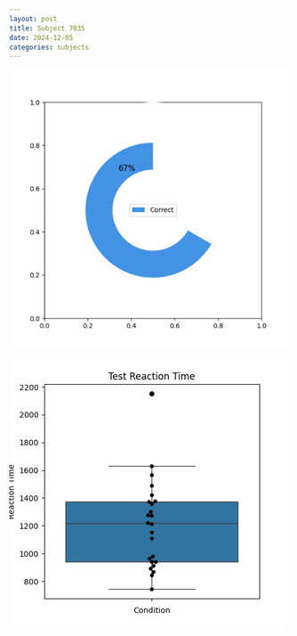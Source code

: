 ```yaml
---
layout: post
title: Subject 7035
date: 2024-12-05
categories: subjects
---
```


![](data/7035/run-3/7035_FN_acc_test.png)
![](data/7035/run-3/7035_FN_rt.png)
